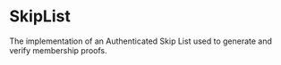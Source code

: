 # SkipList
The implementation of an Authenticated Skip List used to generate and verify membership proofs.

